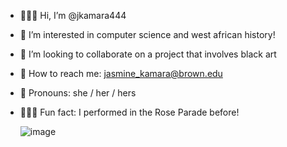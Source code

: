 - 🧚🏿‍♀️ Hi, I’m @jkamara444
- 🍄 I’m interested in computer science and west african history!
- 🌴 I’m looking to collaborate on a project that involves black art 
- 💌 How to reach me: jasmine_kamara@brown.edu
- 🌺 Pronouns: she / her / hers
- 🧝🏿‍♀️ Fun fact: I performed in the Rose Parade before!

    ![image](https://github.com/jkamara444/jkamara444/assets/156726013/043cfb61-4930-42dc-ae4f-a7a8c576bf3e)
